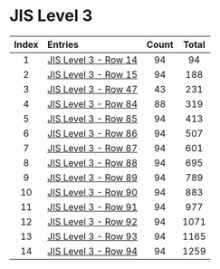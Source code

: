 
# JIS Level 3

| Index | Entries                                      | Count | Total |
|:-----:|:-------------------------------------------- |:-----:|:-----:|
|   1   | [JIS Level 3 - Row 14](<./row-14/README.md>) |  94   |  94   |
|   2   | [JIS Level 3 - Row 15](<./row-15/README.md>) |  94   |  188  |
|   3   | [JIS Level 3 - Row 47](<./row-47/README.md>) |  43   |  231  |
|   4   | [JIS Level 3 - Row 84](<./row-84/README.md>) |  88   |  319  |
|   5   | [JIS Level 3 - Row 85](<./row-85/README.md>) |  94   |  413  |
|   6   | [JIS Level 3 - Row 86](<./row-86/README.md>) |  94   |  507  |
|   7   | [JIS Level 3 - Row 87](<./row-87/README.md>) |  94   |  601  |
|   8   | [JIS Level 3 - Row 88](<./row-88/README.md>) |  94   |  695  |
|   9   | [JIS Level 3 - Row 89](<./row-89/README.md>) |  94   |  789  |
|  10   | [JIS Level 3 - Row 90](<./row-90/README.md>) |  94   |  883  |
|  11   | [JIS Level 3 - Row 91](<./row-91/README.md>) |  94   |  977  |
|  12   | [JIS Level 3 - Row 92](<./row-92/README.md>) |  94   | 1071  |
|  13   | [JIS Level 3 - Row 93](<./row-93/README.md>) |  94   | 1165  |
|  14   | [JIS Level 3 - Row 94](<./row-94/README.md>) |  94   | 1259  |
